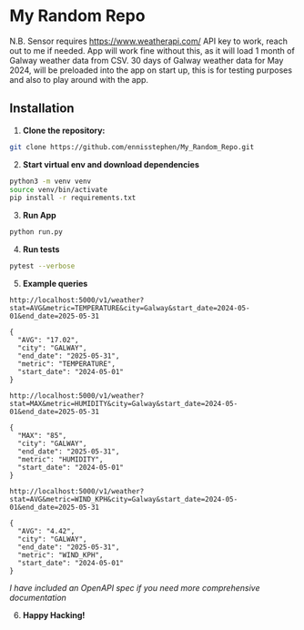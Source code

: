 #  My Random Repo
N.B. Sensor requires https://www.weatherapi.com/ API key to work, reach out to me if needed. App will work fine without this, as it will load 1 month of Galway weather data from CSV.
30 days of Galway weather data for May 2024, will be preloaded into the app on start up, this is for testing purposes and also to play around with the app.
##  Installation
1.  **Clone the repository:**
```bash
git clone https://github.com/ennisstephen/My_Random_Repo.git
  ```
2.  **Start virtual env and download dependencies**
```bash
python3 -m venv venv
source venv/bin/activate
pip install -r requirements.txt
```
3.  **Run App**
```bash
python run.py
```
4. **Run tests**
```bash
pytest --verbose
```
5. **Example queries**
```
http://localhost:5000/v1/weather?stat=AVG&metric=TEMPERATURE&city=Galway&start_date=2024-05-01&end_date=2025-05-31

{
  "AVG": "17.02",
  "city": "GALWAY",
  "end_date": "2025-05-31",
  "metric": "TEMPERATURE",
  "start_date": "2024-05-01"
}

http://localhost:5000/v1/weather?stat=MAX&metric=HUMIDITY&city=Galway&start_date=2024-05-01&end_date=2025-05-31

{
  "MAX": "85",
  "city": "GALWAY",
  "end_date": "2025-05-31",
  "metric": "HUMIDITY",
  "start_date": "2024-05-01"
}

http://localhost:5000/v1/weather?stat=AVG&metric=WIND_KPH&city=Galway&start_date=2024-05-01&end_date=2025-05-31

{
  "AVG": "4.42",
  "city": "GALWAY",
  "end_date": "2025-05-31",
  "metric": "WIND_KPH",
  "start_date": "2024-05-01"
}
```
*I have included an OpenAPI spec if you need more comprehensive documentation*

6. **Happy Hacking!**
